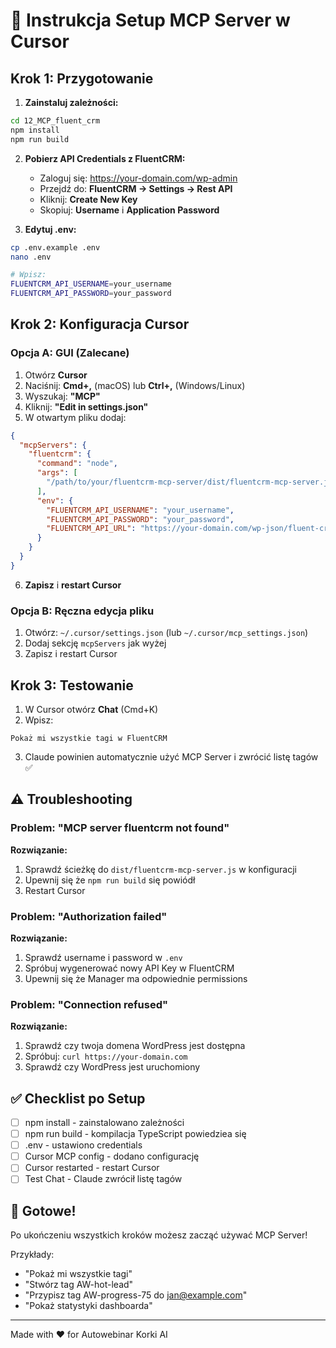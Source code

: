 # 🎯 Instrukcja Setup MCP Server w Cursor

## Krok 1: Przygotowanie

1. **Zainstaluj zależności:**
```bash
cd 12_MCP_fluent_crm
npm install
npm run build
```

2. **Pobierz API Credentials z FluentCRM:**
   - Zaloguj się: https://your-domain.com/wp-admin
   - Przejdź do: **FluentCRM → Settings → Rest API**
   - Kliknij: **Create New Key**
   - Skopiuj: **Username** i **Application Password**

3. **Edytuj .env:**
```bash
cp .env.example .env
nano .env

# Wpisz:
FLUENTCRM_API_USERNAME=your_username
FLUENTCRM_API_PASSWORD=your_password
```

## Krok 2: Konfiguracja Cursor

### Opcja A: GUI (Zalecane)

1. Otwórz **Cursor**
2. Naciśnij: **Cmd+,** (macOS) lub **Ctrl+,** (Windows/Linux)
3. Wyszukaj: **"MCP"**
4. Kliknij: **"Edit in settings.json"**
5. W otwartym pliku dodaj:

```json
{
  "mcpServers": {
    "fluentcrm": {
      "command": "node",
      "args": [
        "/path/to/your/fluentcrm-mcp-server/dist/fluentcrm-mcp-server.js"
      ],
      "env": {
        "FLUENTCRM_API_USERNAME": "your_username",
        "FLUENTCRM_API_PASSWORD": "your_password",
        "FLUENTCRM_API_URL": "https://your-domain.com/wp-json/fluent-crm/v2"
      }
    }
  }
}
```

6. **Zapisz** i **restart Cursor**

### Opcja B: Ręczna edycja pliku

1. Otwórz: `~/.cursor/settings.json` (lub `~/.cursor/mcp_settings.json`)
2. Dodaj sekcję `mcpServers` jak wyżej
3. Zapisz i restart Cursor

## Krok 3: Testowanie

1. W Cursor otwórz **Chat** (Cmd+K)
2. Wpisz:
```
Pokaż mi wszystkie tagi w FluentCRM
```

3. Claude powinien automatycznie użyć MCP Server i zwrócić listę tagów ✅

## ⚠️ Troubleshooting

### Problem: "MCP server fluentcrm not found"

**Rozwiązanie:**
1. Sprawdź ścieżkę do `dist/fluentcrm-mcp-server.js` w konfiguracji
2. Upewnij się że `npm run build` się powiódł
3. Restart Cursor

### Problem: "Authorization failed"

**Rozwiązanie:**
1. Sprawdź username i password w `.env`
2. Spróbuj wygenerować nowy API Key w FluentCRM
3. Upewnij się że Manager ma odpowiednie permissions

### Problem: "Connection refused"

**Rozwiązanie:**
1. Sprawdź czy twoja domena WordPress jest dostępna
2. Spróbuj: `curl https://your-domain.com`
3. Sprawdź czy WordPress jest uruchomiony

## ✅ Checklist po Setup

- [ ] npm install - zainstalowano zależności
- [ ] npm run build - kompilacja TypeScript powiedzie​a się
- [ ] .env - ustawiono credentials
- [ ] Cursor MCP config - dodano configurację
- [ ] Cursor restarted - restart Cursor
- [ ] Test Chat - Claude zwrócił listę tagów

## 🚀 Gotowe!

Po ukończeniu wszystkich kroków możesz zacząć używać MCP Server!

Przykłady:
- "Pokaż mi wszystkie tagi"
- "Stwórz tag AW-hot-lead"
- "Przypisz tag AW-progress-75 do jan@example.com"
- "Pokaż statystyki dashboarda"

---

Made with ❤️ for Autowebinar Korki AI
